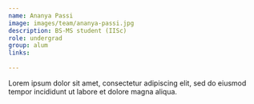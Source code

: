 ```yaml
---
name: Ananya Passi
image: images/team/ananya-passi.jpg
description: BS-MS student (IISc)
role: undergrad
group: alum
links:  
  
---
```


Lorem ipsum dolor sit amet, consectetur adipiscing elit, sed do eiusmod tempor incididunt ut labore et dolore magna aliqua.
